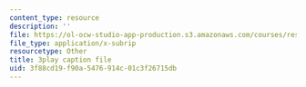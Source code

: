 ```yaml
---
content_type: resource
description: ''
file: https://ol-ocw-studio-app-production.s3.amazonaws.com/courses/res-3-003-learn-to-build-your-own-videogame-with-the-unity-game-engine-and-microsoft-kinect-january-iap-2017/3f88cd19f90a5476914c01c3f26715db_jQtaHCk9PLQ.vtt
file_type: application/x-subrip
resourcetype: Other
title: 3play caption file
uid: 3f88cd19-f90a-5476-914c-01c3f26715db
---
```

